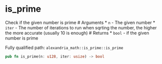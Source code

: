 # is_prime

Check if the given number is prime # Arguments * `n` - The given number * `iter` - The number of iterations to run when sqrting the number, the higher the more accurate (usually 10 is enough) # Returns * `bool` - if the given number is prime

Fully qualified path: `alexandria_math::is_prime::is_prime`

```rust
pub fn is_prime(n: u128, iter: usize) -> bool
```

